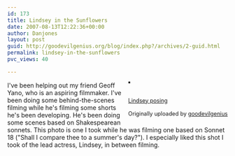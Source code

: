 ```yaml
---
id: 173
title: Lindsey in the Sunflowers
date: 2007-08-13T12:22:36+00:00
author: Danjones
layout: post
guid: http://goodevilgenius.org/blog/index.php?/archives/2-guid.html
permalink: lindsey-in-the-sunflowers
pvc_views: 40

---
```

<div style="float: right;margin-left: 10px;margin-bottom: 10px"><a href="http://www.flickr.com/photos/goodevilgenius/1105968341/" title="photo sharing"><img src="http://farm2.static.flickr.com/1247/1105968341_ea12e91386_m.jpg" alt="" style="border: solid 2px #000000" /></a><br /> <br /> <span style="font-size: 0.9em;margin-top: 0px"><br /> <a href="http://www.flickr.com/photos/goodevilgenius/1105968341/">Lindsey posing</a><br /> <br /> Originally uploaded by <a href="http://www.flickr.com/people/goodevilgenius/">goodevilgenius</a><br /> </span></div>

I've been helping out my friend Geoff Yano, who is an aspiring filmmaker. I've been doing some behind-the-scenes filming while he's filming some shorts he's been developing. He's been doing some scenes based on Shakespearean sonnets. This photo is one I took while he was filming one based on Sonnet 18 ("Shall I compare thee to a summer's day?"). I especially liked this shot I took of the lead actress, Lindsey, in between filming.
